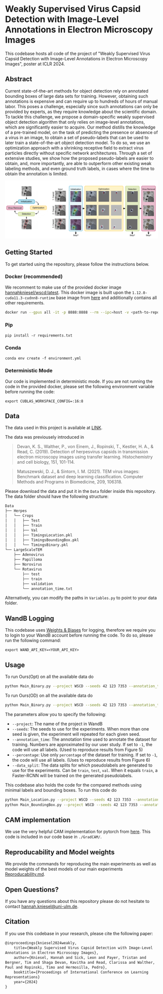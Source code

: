 # Weakly Supervised Virus Capsid Detection with Image-Level Annotations in Electron Microscopy Images

This codebase hosts all code of the project of "Weakly Supervised Virus Capsid Detection with Image-Level Annotations in Electron Microscopy Images", poster at ICLR 2024.

## Abstract
Current state-of-the-art methods for object detection rely on annotated bounding boxes of large data sets for training. However, obtaining such annotations is expensive and can require up to hundreds of hours of manual labor. This poses a challenge, especially since such annotations can only be provided by experts, as they require knowledge about the scientific domain. To tackle this challenge, we propose a domain-specific weakly supervised object detection algorithm that only relies on image-level annotations, which are significantly easier to acquire. Our method  distills the knowledge of a pre-trained model, on the task of predicting the presence or absence of a virus in an image, to obtain a set of pseudo-labels that can be used to later train a state-of-the-art object detection model. To do so, we use an optimization approach with a shrinking receptive field to extract virus particles directly without specific network architectures. Through a set of extensive studies, we show how the proposed pseudo-labels are easier to obtain, and, more importantly, are able to outperform other existing weak labeling methods, and even ground truth labels, in cases where the time to obtain the annotation is limited.

![Overview of the WSCD pipeline](assets/overview.png "Overview of the WSCD pipeline")

## Getting Started 
To get started using the repository, please follow the instructions below.

### Docker (recommended)
We recomment to make use of the provided docker image [hannahkniesel/wscd:latest](https://hub.docker.com/r/hannahkniesel/wscd). 
This docker image is built upon the `1.12.0-cuda11.3-cudnn8-runtime` base image from [here](https://hub.docker.com/layers/pytorch/pytorch/1.12.0-cuda11.3-cudnn8-runtime/images/sha256-1ef1f61b13738de8086ae7e1ce57c89f154e075dae0b165f7590b9405efeb6fe?context=explore) and additionally contains all other requirements.
```bash
docker run --gpus all -it -p 8888:8888 --rm --ipc=host -v <path-to-repository>:/WSCD/ -v <path-to-data>:/WSCD/Data/ -w /WSCD/ --name wscd_c hannahkniesel/wscd:latest bash
```

### Pip
```
pip install -r requirements.txt
```

### Conda
```
conda env create -f environment.yml
```

### Deterministic Mode

Our code is implemented in deterministic mode. If you are not running the code in the provided docker, please set the following environment variable before running the code:
```
export CUBLAS_WORKSPACE_CONFIG=:16:8
```

## Data
The data used in this project is available at [LINK](TODO). 

The data was previousely introduced in 

>Devan, K. S., Walther, P., von Einem, J., Ropinski, T., Kestler, H. A., & Read, C. (2019). Detection of herpesvirus capsids in transmission electron microscopy images using transfer learning. Histochemistry and cell biology, 151, 101-114.

>Matuszewski, D. J., & Sintorn, I. M. (2021). TEM virus images: Benchmark dataset and deep learning classification. Computer Methods and Programs in Biomedicine, 209, 106318.

Please download the data and put it in the `Data` folder inside this repository. The data folder should have the following structure:
```
Data
├── Herpes
│   └── Crops
│   │   ├── Test
│   │   ├── Train
│   │   ├── Val
│   │   ├── TimingsLocation.pkl
│   │   ├── TimingsBoundingBox.pkl
│   │   └── TimingsBinary.pkl
└── LargeScaleTEM
    ├── Adenovirus
    ├── Papilloma
    ├── Norovirus
    └── Rotavirus
        ├── test
        ├── train
        ├── validation
        └── annotation_time.txt
```

Alternatively, you can modify the paths in `Variables.py` to point to your data folder.


## WandB Logging
This codebase uses [Weights & Biases](https://wandb.ai/) for logging, therefore we require you to login to your WandB account before running the code. To do so, please run the following command:
```
export WAND_API_KEY=<YOUR_API_KEY>
```

## Usage
To run Ours(Opt) on all the available data do
```bash
python Main_Binary.py --project WSCD --seeds 42 123 7353 --annotation_time -1 --percentage 1 --data_split test
```

To run Ours(OD) on all the available data do 
```bash
python Main_Binary.py --project WSCD --seeds 42 123 7353 --annotation_time -1 --percentage 1 --data_split train
```

The parameters allow you to specify the following:
- `--project`: The name of the project in WandB
- `--seeds`: The seeds to use for the experiments. When more than one seed is given, the experiment will repeated for each given seed.
- `--annotation_time`: The annotation time used to annotate the dataset for training. Numbers are approximated by our user study. If set to `-1`, the code will use all labels. (Used to reproduce results from Figure 5)
- `--percentage`: Use only `percentage` of the dataset for training. If set to `-1`, the code will use all labels. (Uses to reproduce results from Figure 6)
- `--data_split`: The data splits for which pseudolabels are generated to use for the experiments. Can be `train`, `test`, `val`. When it equals `train`, a Faster-RCNN will be trained on the generated pseudolabels.


This codebase also holds the code for the compared methods using minimal labels and bounding boxes. To run this code do
```bash
python Main_Location.py --project WSCD --seeds 42 123 7353 --annotation_time 38027 
python Main_BoundingBox.py --project WSCD --seeds 42 123 7353 --annotation_time 38027 

```

## CAM implementation 
We use the very helpful CAM implementation for pytorch from [here](https://github.com/jacobgil/pytorch-grad-cam). This code is included in our code base in `./GradCAM/`.

## Reproducability and Model weights
We provide the commands for reproducing the main experiments as well as model weights of the best models of our main experiments [Reproducability.md](Reproducability.md).

## Open Questions? 
If you have any questions about this repository please do not hesitate to contact [hannah.kniesel@uni-ulm.de](hannah.kniesel@uni-ulm.de). 

## Citation
If you use this codebase in your research, please cite the following paper:
```
@inproceedings{kniesel2024weakly,
	title={Weakly Supervised Virus Capsid Detection with Image-Level Annotations in Electron Microscopy Images},
	author={Kniesel, Hannah and Sick, Leon and Payer, Tristan and Bergner, Tim and Shaga Devan, Kavitha and Read, Clarissa and Walther, Paul and Ropinski, Timo and Hermosilla, Pedro},
	booktitle={Proceedings of International Conference on Learning Representations}
	year={2024}
}
```
